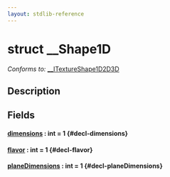 ```yaml
---
layout: stdlib-reference
---
```


# struct \_\_Shape1D

*Conforms to:* [\_\_ITextureShape1D2D3D](/stdlib-reference/interfaces/itextureshape1d2d3d-0123agik/index)

## Description



## Fields

#### [dimensions](/stdlib-reference/types/shape1d-0128/dimensions) : int = 1 {#decl-dimensions}
#### [flavor](/stdlib-reference/types/shape1d-0128/flavor) : int = 1 {#decl-flavor}
#### [planeDimensions](/stdlib-reference/types/shape1d-0128/planedimensions-5) : int = 1 {#decl-planeDimensions}

